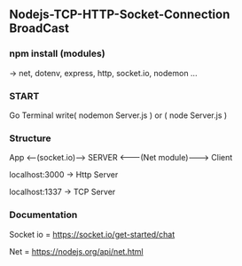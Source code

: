 ## Nodejs-TCP-HTTP-Socket-Connection BroadCast

### npm install (modules)

  -> net, dotenv, express, http, socket.io, nodemon ...

### START 
Go Terminal write( nodemon Server.js ) or ( node Server.js )







### Structure

  App <--(socket.io)--> SERVER <---(Net module)---> Client
  
 
  
  localhost:3000 -> Http Server
  
  
 
  localhost:1337 -> TCP Server
  
### Documentation
Socket io
= https://socket.io/get-started/chat

Net
= https://nodejs.org/api/net.html

